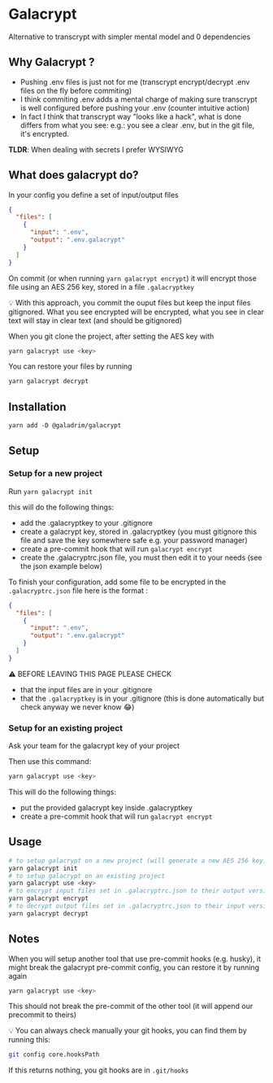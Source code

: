 # Galacrypt

Alternative to transcrypt with simpler mental model and 0 dependencies

## Why Galacrypt ?

- Pushing .env files is just not for me (transcrypt encrypt/decrypt .env files on the fly before commiting)
- I think commiting .env adds a mental charge of making sure transcrypt is well configured before pushing your .env (counter intuitive action)
- In fact I think that transcrypt way "looks like a hack", what is done differs from what you see:
  e.g.: you see a clear .env, but in the git file, it's encrypted.

**TLDR**: When dealing with secrets I prefer WYSIWYG

## What does galacrypt do?

In your config you define a set of input/output files

```json
{
  "files": [
    {
      "input": ".env",
      "output": ".env.galacrypt"
    }
  ]
}
```

On commit (or when running `yarn galacrypt encrypt`) it will encrypt those file using an AES 256 key, stored in a file `.galacryptkey`

:bulb: With this approach, you commit the ouput files but keep the input files gitignored.
What you see encrypted will be encrypted, what you see in clear text will stay in clear text (and should be gitignored)

When you git clone the project, after setting the AES key with

```bash
yarn galacrypt use <key>
```

You can restore your files by running

```bash
yarn galacrypt decrypt
```

## Installation

`yarn add -D @galadrim/galacrypt`

## Setup

### Setup for a new project

Run `yarn galacrypt init`

this will do the following things:

- add the .galacryptkey to your .gitignore
- create a galacrypt key, stored in .galacryptkey (you must gitignore this file and save the key somewhere safe e.g. your password manager)
- create a pre-commit hook that will run `galacrypt encrypt`
- create the .galacryptrc.json file, you must then edit it to your needs (see the json example below)

To finish your configuration, add some file to be encrypted in the `.galacryptrc.json` file
here is the format :

```json
{
  "files": [
    {
      "input": ".env",
      "output": ".env.galacrypt"
    }
  ]
}
```

:warning: BEFORE LEAVING THIS PAGE PLEASE CHECK

- that the input files are in your .gitignore
- that the `.galacryptkey` is in your .gitignore (this is done automatically but check anyway we never know :joy:)

### Setup for an existing project

Ask your team for the galacrypt key of your project

Then use this command:

```bash
yarn galacrypt use <key>
```

This will do the following things:

- put the provided galacrypt key inside .galacryptkey
- create a pre-commit hook that will run `galacrypt encrypt`

## Usage

```bash
# to setup galacrypt on a new project (will generate a new AES 256 key)
yarn galacrypt init
# to setup galacrypt on an existing project
yarn galacrypt use <key>
# to encrypt input files set in .galacryptrc.json to their output versions
yarn galacrypt encrypt
# to decrypt output files set in .galacryptrc.json to their input versions
yarn galacrypt decrypt
```

## Notes

When you will setup another tool that use pre-commit hooks (e.g. husky), it might break the galacrypt pre-commit config, you can restore it by running again

```bash
yarn galacrypt use <key>
```

This should not break the pre-commit of the other tool (it will append our precommit to theirs)

:bulb: You can always check manually your git hooks, you can find them by running this:

```bash
git config core.hooksPath
```

If this returns nothing, you git hooks are in `.git/hooks`
